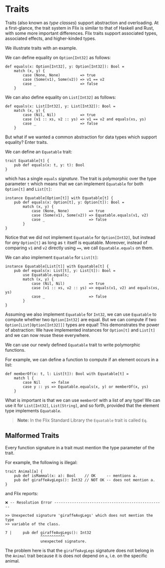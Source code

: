 # Traits

Traits (also known as _type classes_) support abstraction and overloading. At a
first-glance, the trait system in Flix is similar to that of Haskell and Rust,
with some more important differences. Flix traits support associated types,
associated effects, and higher-kinded types. 

We illustrate traits with an example.

We can define equality on `Option[Int32]` as follows:

```flix
def equals(x: Option[Int32], y: Option[Int32]): Bool = 
    match (x, y) {
        case (None, None)         => true
        case (Some(v1), Some(v2)) => v1 == v2
        case _                    => false
    }
```

We can also define equality on `List[Int32]` as follows:

```flix
def equals(x: List[Int32], y: List[Int32]): Bool = 
    match (x, y) {
        case (Nil, Nil)           => true
        case (v1 :: xs, v2 :: ys) => v1 == v2 and equals(xs, ys)
        case _                    => false
    }
```

But what if we wanted a common abstraction for data types which support
equality? Enter traits. 

We can define an `Equatable` trait:

```flix
trait Equatable[t] {
    pub def equals(x: t, y: t): Bool
}
```

which has a single `equals` _signature_. The trait is polymorphic over the type
parameter `t` which means that we can implement `Equatable` for both `Option[t]`
and `List[t]`: 

```flix
instance Equatable[Option[t]] with Equatable[t] {
    pub def equals(x: Option[t], y: Option[t]): Bool = 
        match (x, y) {
            case (None, None)         => true
            case (Some(v1), Some(v2)) => Equatable.equals(v1, v2)
            case _                    => false
        }
}
```

Notice that we did not implement `Equatable` for `Option[Int32]`, but instead
for _any_ `Option[t]` as long as `t` itself is equatable. Moreover, instead of
comparing `v1` and `v2` directly using `==`, we call `Equatable.equals` on them. 

We can also implement `Equatable` for `List[t]`:

```flix
instance Equatable[List[t]] with Equatable[t] {
    pub def equals(x: List[t], y: List[t]): Bool = 
        use Equatable.equals;
        match (x, y) {
            case (Nil, Nil)           => true
            case (v1 :: xs, v2 :: ys) => equals(v1, v2) and equals(xs, ys)
            case _                    => false
        }
}
```

Assuming we also implement `Equatable` for `Int32`, we can use `Equatable` to
compute whether two `Option[Int32]` are equal. But we can compute if two
`Option[List[Option[Int32]]]` types are equal! This demonstrates the power of
abstraction: We have implemented instances for `Option[t]` and `List[t]` and we
can now reuse these everywhere. 

We can use our newly defined `Equatable` trait to write polymorphic functions.

For example, we can define a function to compute if an element occurs in a list:

```flix
def memberOf(x: t, l: List[t]): Bool with Equatable[t] = 
    match l {
        case Nil     => false
        case y :: ys => Equatable.equals(x, y) or memberOf(x, ys)
    }
```

What is important is that we can use `memberOf` with a list of any type! We can
use it for `List[Int32]`, `List[String]`, and so forth, provided that the
element type implements `Equatable`.

> **Note:** In the Flix Standard Library the `Equatable` trait is called `Eq`.

## Malformed Traits

Every function signature in a trait must mention the type parameter of the
trait. 

For example, the following is illegal:

```flix
trait Animal[a] {
    pub def isMammal(x: a): Bool    // OK     -- mentions a.
    pub def giraffeAvgLegs(): Int32 // NOT OK -- does not mention a.
}
```

and Flix reports:

```
❌ -- Resolution Error -------------------------------------------------- 

>> Unexpected signature 'giraffeAvgLegs' which does not mention the type 
>> variable of the class.

7 |     pub def giraffeAvgLegs(): Int32 
                ^^^^^^^^^^^
                unexpected signature.
```

The problem here is that the `giraffeAvgLegs` signature does not belong in the
`Animal` trait because it is does not depend on `a`, i.e. on the specific
animal.